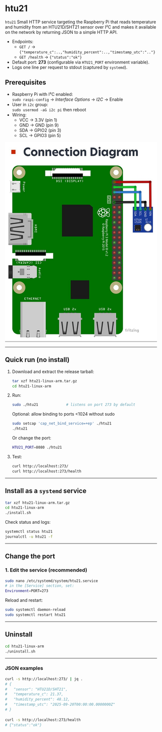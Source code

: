 # htu21

`htu21` Small HTTP service targeting the Raspberry Pi that reads temperature and humidity from an HTU21D/SHT21 sensor over I²C and makes it available on the network by returning JSON to a simple HTTP API.

- Endpoints:
  - `GET /` → `{"temperature_c":..,"humidity_percent":..,"timestamp_utc":".."}`
  - `GET /health` → `{"status":"ok"}`
- Default port: **273** (configurable via `HTU21_PORT` environment variable).
- Logs one line per request to stdout (captured by `systemd`).

## Prerequisites

- Raspberry Pi with I²C enabled:  
  `sudo raspi-config` → *Interface Options* → *I2C* → Enable
- User in `i2c` group:  
  `sudo usermod -aG i2c pi` then reboot
- Wiring:  
  - VCC → 3.3V (pin 1)
  - GND → GND (pin 9)
  - SDA → GPIO2 (pin 3)
  - SCL → GPIO3 (pin 5)

![HTU21 sensor wiring diagram](htu21.jpg)

---

## Quick run (no install)

1. Download and extract the release tarball:
   ```bash
   tar xzf htu21-linux-arm.tar.gz
   cd htu21-linux-arm
   ```

2. Run:
   ```bash
   sudo ./htu21             # listens on port 273 by default
   ```
   Optional: allow binding to ports <1024 without sudo
   ```bash
   sudo setcap 'cap_net_bind_service=+ep' ./htu21
   ./htu21
   ```
   Or change the port:
   ```bash
   HTU21_PORT=8080 ./htu21
   ```

3. Test:
   ```bash
   curl http://localhost:273/
   curl http://localhost:273/health
   ```

---

## Install as a `systemd` service

```bash
tar xzf htu21-linux-arm.tar.gz
cd htu21-linux-arm
./install.sh
```

Check status and logs:

```bash
systemctl status htu21
journalctl -u htu21 -f
```


---

## Change the port

### 1. Edit the service (recommended)

```bash
sudo nano /etc/systemd/system/htu21.service
# in the [Service] section, set:
Environment=PORT=273
```

Reload and restart:

```bash
sudo systemctl daemon-reload
sudo systemctl restart htu21
```

---

## Uninstall

```bash
cd htu21-linux-arm
./uninstall.sh
```

---

### JSON examples

```bash
curl -s http://localhost:273/ | jq .
# {
#   "sensor": "HTU21D/SHT21",
#   "temperature_c": 21.37,
#   "humidity_percent": 48.12,
#   "timestamp_utc": "2025-09-20T00:00:00.0000000Z"
# }

curl -s http://localhost:273/health
# {"status":"ok"}
```